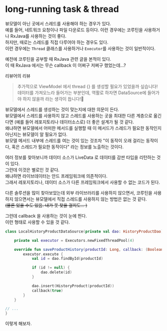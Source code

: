 
# long-running task & thread

뷰모델이 아닌 곳에서 스레드를 사용해야 하는 경우가 있다.  
예를 들어, 네트워크 요청이나 파일 다운로드 등이다.
이런 경우에는 코루틴을 사용하거나 RxJava를 사용하는 것이 좋다.  
하지만, 때로는 스레드를 직접 다루어야 하는 경우도 있다.   
이런 경우에는 `Thread` 클래스를 사용하거나 `Executor`를 사용하는 것이 일반적이다.  

예전에 코루틴을 공부할 때 RxJava 관련 글을 본적이 있다.  
이 때 RxJava 에서는 무슨 callback 이 어쩌구 저쩌구 했었는데...?

리뷰어의 리뷰  
> 추가적으로 ViewModel 에서 thread {} 를 생성할 필요가 있었을까 싶습니다!
데이터를 가져오느라 들어가는 부분인데, 역활로 하자면 DataSource에 들어가야 하지 않을까 라는 생각이 듭니다!🤔

뷰모델에서 스레드를 생성하는 것이 맞는지에 대한 의문이 든다.  
뷰모델에서 스레드를 사용하지 않고 스레드를 사용하는 곳을 최대한 다른 계층으로 옮긴다면 (예를 들어 레포지토리나 데이터소스로) 더 좋은 설계가 될 것 같다.  
왜냐하면 뷰모델에서 어떠한 메서드를 실행할 때 이 메서드가 스레드가 필요한 동작인지 아닌지는 뷰모델이 알 필요가 없다.  
뷰모델 메서드 내부에 스레드를 여는 것이 있는 것조차 "이 동작이 오래 걸리는 동작이다, 혹은 스레드가 필요한 동작이다" 라는 정보를 노출하는 것이다.  

여러 정보를 찾아보니까 데이터 소스가 LiveData 로 데이터를 감싼 타입을 리턴하는 것이 있다.  
그런데 이것은 별로인 것 같다.  
왜냐하면 라이브데이터는 안드 프레임워크에 의존적이다.  
그래서 레포지토리나, 데이터 소스가 다른 프레임워크에서 사용할 수 없는 코드가 된다.  

다른 솔루션을 많이 찾아보았는데 외부 라이브러리를 사용하지 않으면서, 코루틴을 사용하지 않으면서는 뷰모델에서 직접 스레드를 사용하지 않는 방법은 없는 것 같다.  
~~(물론 있을 수도 있음. 내가 못 찾을 걸지도... )~~

그런데 callback 을 사용하는 것이 눈에 띈다.  
이런 형태로 사용할 수 있을 것 같다.  
```kotlin
class LocalHistoryProductDataSource(private val dao: HistoryProductDao) : ProductHistoryDataSource {

    private val executor = Executors.newFixedThreadPool(4)

    override fun saveProductHistory(productId: Long, callback: (Boolean) -> Unit) {
        executor.execute {
            val id = dao.findById(productId)

            if (id != null) {
                dao.delete(id)
            }

            dao.insert(HistoryProduct(productId))
            callback(true)
        }
    }

// ...
}
```

이렇게 해보자.

